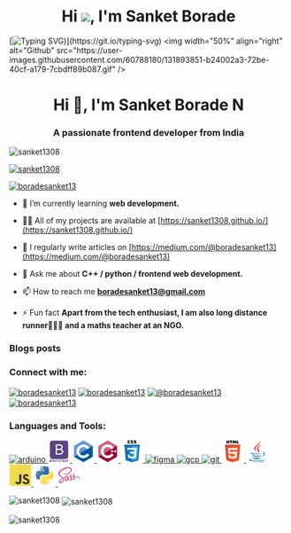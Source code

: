 <h4 align="center"> 
  
<h1 align="center">Hi <img src="https://github.com/TheDudeThatCode/TheDudeThatCode/blob/master/Assets/Hi.gif" width="29px"/>, I'm Sanket Borade </h1>
 
[![Typing SVG](http://readme-typing-svg.herokuapp.com?color=F71E11&lines=I+lovee%2C+open+source:))](https://git.io/typing-svg)
  <img width="50%" align="right" alt="Github" src="https://user-images.githubusercontent.com/60788180/131893851-b24002a3-72be-40cf-a179-7cbdff89b087.gif" />


<h1 align="center">Hi 👋, I'm Sanket Borade N</h1>
<h3 align="center">A passionate frontend developer from India</h3>

<p align="left"> <img src="https://komarev.com/ghpvc/?username=sanket1308&label=Profile%20views&color=0e75b6&style=flat" alt="sanket1308" /> </p>

<p align="left"> <a href="https://github.com/ryo-ma/github-profile-trophy"><img src="https://github-profile-trophy.vercel.app/?username=sanket1308" alt="sanket1308" /></a> </p>

<p align="left"> <a href="https://twitter.com/boradesanket13" target="blank"><img src="https://img.shields.io/twitter/follow/boradesanket13?logo=twitter&style=for-the-badge" alt="boradesanket13" /></a> </p>

- 🌱 I’m currently learning **web development.**

- 👨‍💻 All of my projects are available at [https://sanket1308.github.io/](https://sanket1308.github.io/)

- 📝 I regularly write articles on [https://medium.com/@boradesanket13](https://medium.com/@boradesanket13)

- 💬 Ask me about **C++ / python / frontend web development.**

- 📫 How to reach me **boradesanket13@gmail.com**

- ⚡ Fun fact **Apart from the tech enthusiast, I am also long distance runner🏃‍♀️💨 and a maths teacher at an NGO.**

### Blogs posts
<!-- BLOG-POST-LIST:START -->
<!-- BLOG-POST-LIST:END -->

<h3 align="left">Connect with me:</h3>
<p align="left">
<a href="https://twitter.com/boradesanket13" target="blank"><img align="center" src="https://raw.githubusercontent.com/rahuldkjain/github-profile-readme-generator/master/src/images/icons/Social/twitter.svg" alt="boradesanket13" height="30" width="40" /></a>
<a href="https://linkedin.com/in/boradesanket13" target="blank"><img align="center" src="https://raw.githubusercontent.com/rahuldkjain/github-profile-readme-generator/master/src/images/icons/Social/linked-in-alt.svg" alt="boradesanket13" height="30" width="40" /></a>
<a href="https://medium.com/@boradesanket13" target="blank"><img align="center" src="https://raw.githubusercontent.com/rahuldkjain/github-profile-readme-generator/master/src/images/icons/Social/medium.svg" alt="@boradesanket13" height="30" width="40" /></a>
<a href="https://www.hackerrank.com/boradesanket13" target="blank"><img align="center" src="https://raw.githubusercontent.com/rahuldkjain/github-profile-readme-generator/master/src/images/icons/Social/hackerrank.svg" alt="boradesanket13" height="30" width="40" /></a>
</p>

<h3 align="left">Languages and Tools:</h3>
<p align="left"> <a href="https://www.arduino.cc/" target="_blank"> <img src="https://cdn.worldvectorlogo.com/logos/arduino-1.svg" alt="arduino" width="40" height="40"/> </a> <a href="https://getbootstrap.com" target="_blank"> <img src="https://raw.githubusercontent.com/devicons/devicon/master/icons/bootstrap/bootstrap-plain-wordmark.svg" alt="bootstrap" width="40" height="40"/> </a> <a href="https://www.cprogramming.com/" target="_blank"> <img src="https://raw.githubusercontent.com/devicons/devicon/master/icons/c/c-original.svg" alt="c" width="40" height="40"/> </a> <a href="https://www.w3schools.com/cpp/" target="_blank"> <img src="https://raw.githubusercontent.com/devicons/devicon/master/icons/cplusplus/cplusplus-original.svg" alt="cplusplus" width="40" height="40"/> </a> <a href="https://www.w3schools.com/css/" target="_blank"> <img src="https://raw.githubusercontent.com/devicons/devicon/master/icons/css3/css3-original-wordmark.svg" alt="css3" width="40" height="40"/> </a> <a href="https://www.figma.com/" target="_blank"> <img src="https://www.vectorlogo.zone/logos/figma/figma-icon.svg" alt="figma" width="40" height="40"/> </a> <a href="https://cloud.google.com" target="_blank"> <img src="https://www.vectorlogo.zone/logos/google_cloud/google_cloud-icon.svg" alt="gcp" width="40" height="40"/> </a> <a href="https://git-scm.com/" target="_blank"> <img src="https://www.vectorlogo.zone/logos/git-scm/git-scm-icon.svg" alt="git" width="40" height="40"/> </a> <a href="https://www.w3.org/html/" target="_blank"> <img src="https://raw.githubusercontent.com/devicons/devicon/master/icons/html5/html5-original-wordmark.svg" alt="html5" width="40" height="40"/> </a> <a href="https://www.java.com" target="_blank"> <img src="https://raw.githubusercontent.com/devicons/devicon/master/icons/java/java-original.svg" alt="java" width="40" height="40"/> </a> <a href="https://developer.mozilla.org/en-US/docs/Web/JavaScript" target="_blank"> <img src="https://raw.githubusercontent.com/devicons/devicon/master/icons/javascript/javascript-original.svg" alt="javascript" width="40" height="40"/> </a> <a href="https://www.python.org" target="_blank"> <img src="https://raw.githubusercontent.com/devicons/devicon/master/icons/python/python-original.svg" alt="python" width="40" height="40"/> </a> <a href="https://sass-lang.com" target="_blank"> <img src="https://raw.githubusercontent.com/devicons/devicon/master/icons/sass/sass-original.svg" alt="sass" width="40" height="40"/> </a> </p>

<p><img align="left" src="https://github-readme-stats.vercel.app/api/top-langs?username=sanket1308&show_icons=true&locale=en&layout=compact" alt="sanket1308" /></p>

<p>&nbsp;<img align="center" src="https://github-readme-stats.vercel.app/api?username=sanket1308&show_icons=true&locale=en" alt="sanket1308" /></p>

<p><img align="center" src="https://github-readme-streak-stats.herokuapp.com/?user=sanket1308&" alt="sanket1308" /></p>



